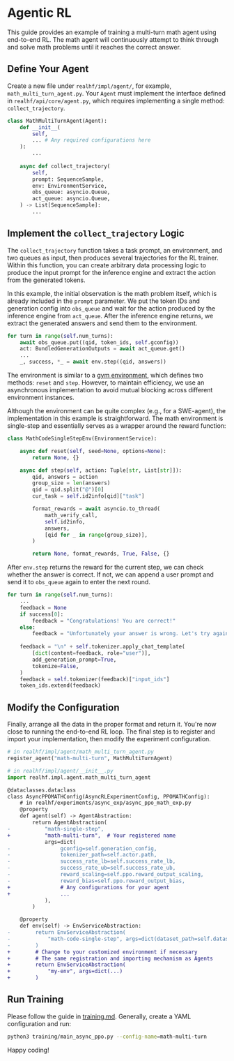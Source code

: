 # Agentic RL

This guide provides an example of training a multi-turn math agent using end-to-end RL. The math agent will continuously attempt to think through and solve math problems until it reaches the correct answer.

## Define Your Agent

Create a new file under `realhf/impl/agent/`, for example, `math_multi_turn_agent.py`. Your `Agent` must implement the interface defined in `realhf/api/core/agent.py`, which requires implementing a single method: `collect_trajectory`.

```python
class MathMultiTurnAgent(Agent):
    def __init__(
        self,
        ... # Any required configurations here
    ):
        ...
    
    async def collect_trajectory(
        self,
        prompt: SequenceSample,
        env: EnvironmentService,
        obs_queue: asyncio.Queue,
        act_queue: asyncio.Queue,
    ) -> List[SequenceSample]:
        ...
```

## Implement the `collect_trajectory` Logic

The `collect_trajectory` function takes a task prompt, an environment, and two queues as input, then produces several trajectories for the RL trainer. Within this function, you can create arbitrary data processing logic to produce the input prompt for the inference engine and extract the action from the generated tokens.

In this example, the initial observation is the math problem itself, which is already included in the `prompt` parameter. We put the token IDs and generation config into `obs_queue` and wait for the action produced by the inference engine from `act_queue`. After the inference engine returns, we extract the generated answers and send them to the environment.

```python
for turn in range(self.num_turns):
    await obs_queue.put((qid, token_ids, self.gconfig))
    act: BundledGenerationOutputs = await act_queue.get()
    ...
    _, success, *_ = await env.step((qid, answers))
```

The environment is similar to a [gym environment](https://github.com/Farama-Foundation/Gymnasium), which defines two methods: `reset` and `step`. However, to maintain efficiency, we use an asynchronous implementation to avoid mutual blocking across different environment instances.

Although the environment can be quite complex (e.g., for a SWE-agent), the implementation in this example is straightforward. The math environment is single-step and essentially serves as a wrapper around the reward function:

```python
class MathCodeSingleStepEnv(EnvironmentService):

    async def reset(self, seed=None, options=None):
        return None, {}

    async def step(self, action: Tuple[str, List[str]]):
        qid, answers = action
        group_size = len(answers)
        qid = qid.split("@")[0]
        cur_task = self.id2info[qid]["task"]

        format_rewards = await asyncio.to_thread(
            math_verify_call,
            self.id2info,
            answers,
            [qid for _ in range(group_size)],
        )

        return None, format_rewards, True, False, {}
```

After `env.step` returns the reward for the current step, we can check whether the answer is correct. If not, we can append a user prompt and send it to `obs_queue` again to enter the next round.

```python
for turn in range(self.num_turns):
    ...
    feedback = None
    if success[0]:
        feedback = "Congratulations! You are correct!"
    else:
        feedback = "Unfortunately your answer is wrong. Let's try again."
    
    feedback = "\n" + self.tokenizer.apply_chat_template(
        [dict(content=feedback, role="user")],
        add_generation_prompt=True,
        tokenize=False,
    )
    feedback = self.tokenizer(feedback)["input_ids"]
    token_ids.extend(feedback)
```

## Modify the Configuration

Finally, arrange all the data in the proper format and return it. You're now close to running the end-to-end RL loop. The final step is to register and import your implementation, then modify the experiment configuration.

```python
# in realhf/impl/agent/math_multi_turn_agent.py
register_agent("math-multi-turn", MathMultiTurnAgent)
```

```python
# in realhf/impl/agent/__init__.py
import realhf.impl.agent.math_multi_turn_agent
```

```diff
@dataclasses.dataclass
class AsyncPPOMATHConfig(AsyncRLExperimentConfig, PPOMATHConfig):
    # in realhf/experiments/async_exp/async_ppo_math_exp.py
    @property
    def agent(self) -> AgentAbstraction:
        return AgentAbstraction(
-           "math-single-step",
+           "math-multi-turn",  # Your registered name
            args=dict(
-                gconfig=self.generation_config,
-                tokenizer_path=self.actor.path,
-                success_rate_lb=self.success_rate_lb,
-                success_rate_ub=self.success_rate_ub,
-                reward_scaling=self.ppo.reward_output_scaling,
-                reward_bias=self.ppo.reward_output_bias,
+                # Any configurations for your agent
+                ...
            ),
        )

    @property
    def env(self) -> EnvServiceAbstraction:
-        return EnvServiceAbstraction(
-            "math-code-single-step", args=dict(dataset_path=self.dataset.path)
-        )
+        # Change to your customized environment if necessary
+        # The same registration and importing mechanism as Agents
+        return EnvServiceAbstraction(
+            "my-env", args=dict(...)
+        )
```

## Run Training

Please follow the guide in [training.md](training.md). Generally, create a YAML configuration and run:

```bash
python3 training/main_async_ppo.py --config-name=math-multi-turn
```

Happy coding!